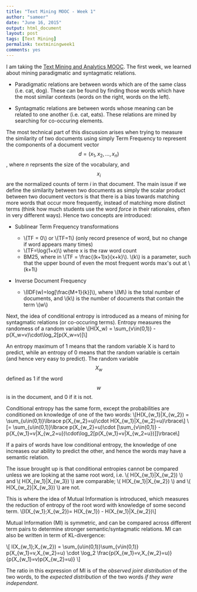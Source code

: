 ```yaml
---
title: "Text Mining MOOC - Week 1"
author: "sameer"
date: "June 16, 2015"
output: html_document
layout: post
tags: [Text Mining]
permalink: textminingweek1
comments: yes
---
```


I am taking the [Text Mining and Analytics MOOC](https://www.coursera.org/course/textanalytics). The first week, we learned about mining paradigmatic and syntagmatic relations.

- Paradigmatic relations are between words which are of the same class (i.e. cat, dog). These can be found by finding those words which have the most similar contexts (words on the right, words on the left).

- Syntagmatic relations are between words whose meaning can be related to one another (i.e. cat, eats). These relations are mined by searching for co-occuring elements.  

The most technical part of this discussion arises when trying to measure the similarity of two documents using simply Term Frequency to represent the components of a document vector $$d = (x_1,x_2,\dots,x_n)$$, where _n_ reprsents the size of the vocabulary, and $$x_i$$ are the normalized counts of term _i_ in that document. The main issue if we define the similarity between two documents as simply the scalar product between two document vectors is that
there is a bias towards matching more words that occur more frequently, instead of matching more distinct terms (think how much students use the word _force_ in their rationales, often in very different ways). Hence two concepts are introduced:

- Sublinear Term Frequency transformations  
  + \\(TF = 0\\) or \\(TF=1\\) (only record presence of word, but no change if word appears many times)
  + \\(TF=\log(1+x)\\) where x is the raw word count
  + BM25, where in \\(TF = \frac{(k+1)x}{x+k}\\). \\(k\\) is a parameter, such that the upper bound of even the most frequent words max's out at \\(k+1\\)
  
- Inverse Document Frequency  
  + \\(IDF(w)=log[\frac{M+1}{k}]\\), where \\(M\\) is the total number of documents, and \\(k\\) is the number of documents that contain the term \\(w\\)
 
Next, the idea of conditional entropy is introduced as a means of mining for syntagmatic relations (or co-occuring terms). Entropy measures the randomess of a random variable
\\[H(X_w) = \sum_{v\in(0,1)} -p(X_w=v)\cdot\log_2[p(X_w=v)]\\]

An entropy maximum of 1 means that the random variable X is hard to predict, while an entropy of 0 means that the random variable is certain (and hence very easy to predict). The random variable $$X_w$$ defined as 1 if the word $$w$$ is in the document, and 0 if it is not.

Conditional entropy has the same form, except the probabilities are conditioned on knowledge of one of the two words: 
\\[H(X_{w_1}|X_{w_2}) = \sum_{u\in(0,1)}\lbrace p(X_{w_2}=u)\cdot H(X_{w_1}|X_{w_2}=u)\rbrace\\]
\\[= \sum_{u\in(0,1)}\lbrace p(X_{w_2}=u)\cdot [\sum_{v\in(0,1)} -p(X_{w_1}=v|X_{w_2=u})\cdot\log_2[p(X_{w_1}=v|X_{w_2=u})]]\rbrace\\]

If a pairs of words have low conditional entropy, the knowledge of one increases our ability to predict the other, and hence the words may have a semantic relation.  

The issue brought up is that conditional entropies cannot be compared unless we are looking at the same root word, i.e.
\\( H(X_{w_1}|X_{w_2}) \\)
and 
\\( H(X_{w_1}|X_{w_3}) \\)
are comparable; 
\\( H(X_{w_1}|X_{w_2}) \\)
and 
\\( H(X_{w_2}|X_{w_3}) \\)
are not.

This is where the idea of Mutual Information is introduced, which measures the reduction of entropy of the root word with knowledge of some second term. 
\\[I(X_{w_1};X_{w_2})= H(X_{w_1}) - H(X_{w_1}|X_{w_2})\\]

Mutual Information (MI) is symmetric, and can be compared across different term pairs to determine stronger semantic/syntagmatic relations. MI can also be written in term of KL-divergence:

\\[ I(X_{w_1};X_{w_2}) = \sum_{u\in(0,1)}\sum_{v\in(0,1)} p(X_{w_1}=v,X_{w_2}=u) \cdot
\log_2 \frac{p(X_{w_1}=v,X_{w_2}=u)}{p(X_{w_1}=v)p(X_{w_2}=u)}
\\]

The ratio in this expression of MI is of the _observed joint distribution_ of the two words, to the _expected distribution_ of the two words _if they were independant_.

